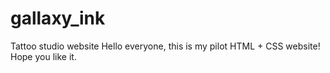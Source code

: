 # gallaxy_ink
Tattoo studio website 
Hello everyone, this is my pilot HTML + CSS website!
Hope you like it.
